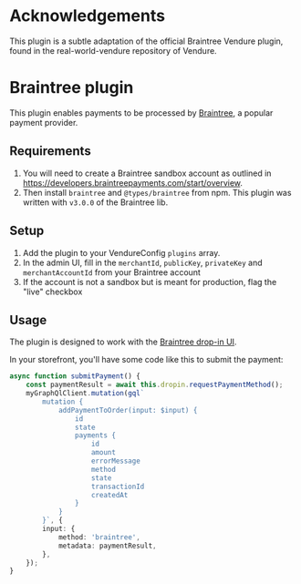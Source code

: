 # Acknowledgements

This plugin is a subtle adaptation of the official Braintree Vendure plugin, found in the real-world-vendure repository of Vendure.

# Braintree plugin

This plugin enables payments to be processed by [Braintree](https://www.braintreepayments.com/), a popular payment provider.

## Requirements

1. You will need to create a Braintree sandbox account as outlined in https://developers.braintreepayments.com/start/overview.
2. Then install `braintree` and `@types/braintree` from npm. This plugin was written with `v3.0.0` of the Braintree lib.

## Setup

1. Add the plugin to your VendureConfig `plugins` array.
2. In the admin UI, fill in the `merchantId`, `publicKey`, `privateKey` and `merchantAccountId` from your Braintree account
3. If the account is not a sandbox but is meant for production, flag the "live" checkbox

## Usage

The plugin is designed to work with the [Braintree drop-in UI](https://developers.braintreepayments.com/guides/drop-in/overview/javascript/v3).

In your storefront, you'll have some code like this to submit the payment:

```TypeScript
async function submitPayment() {
    const paymentResult = await this.dropin.requestPaymentMethod();
    myGraphQlClient.mutation(gql`
        mutation {
            addPaymentToOrder(input: $input) {
                id
                state
                payments {
                    id
                    amount
                    errorMessage
                    method
                    state
                    transactionId
                    createdAt
                }
            }
        }`, {
        input: {
            method: 'braintree',
            metadata: paymentResult,
        },
    });
}
```
